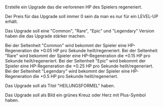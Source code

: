 Erstelle ein Upgrade das die verlorenen HP des Spielers regeneriert.

Der Preis für das Upgrade soll immer 0 sein da man es nur für ein LEVEL-UP erhält.

Das Upgrade soll eine "Common", "Rare", "Epic" und "Legendary" Version haben die das Upgrade stärker machen.

Bei der Seltenheit "Common" wird bekommt der Spieler eine HP-Regeneration die +0.05 HP pro Sekunde heilt/regeneriert.
Bei der Seltenheit "Rare" wird bekommt der Spieler eine HP-Regeneration die +0.15 HP pro Sekunde heilt/regeneriert.
Bei der Seltenheit "Epic" wird bekommt der Spieler eine HP-Regeneration die +0.25 HP pro Sekunde heilt/regeneriert.
Bei der Seltenheit "Legendary" wird bekommt der Spieler eine HP-Regeneration die +0.5 HP pro Sekunde heilt/regeneriert.

Das Upgrade soll als Titel "HEILUNGSFORMEL" haben.

Das Upgrade soll als Bild ein grünes Kreuz oder Herz mit Plus-Symbol haben.
